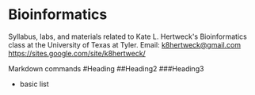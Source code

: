 Bioinformatics
==============
Syllabus, labs, and materials related to Kate L. Hertweck's Bioinformatics class at the University of Texas at Tyler.
Email: k8hertweck@gmail.com
https://sites.google.com/site/k8hertweck/

Markdown commands
#Heading
##Heading2
###Heading3

* basic list

